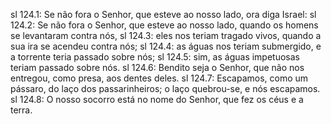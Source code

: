 sl 124.1: Se não fora o Senhor, que esteve ao nosso lado, ora diga Israel:
sl 124.2: Se não fora o Senhor, que esteve ao nosso lado, quando os homens se levantaram contra nós,
sl 124.3: eles nos teriam tragado vivos, quando a sua ira se acendeu contra nós;
sl 124.4: as águas nos teriam submergido, e a torrente teria passado sobre nós;
sl 124.5: sim, as águas impetuosas teriam passado sobre nós.
sl 124.6: Bendito seja o Senhor, que não nos entregou, como presa, aos dentes deles.
sl 124.7: Escapamos, como um pássaro, do laço dos passarinheiros; o laço quebrou-se, e nós escapamos.
sl 124.8: O nosso socorro está no nome do Senhor, que fez os céus e a terra.
